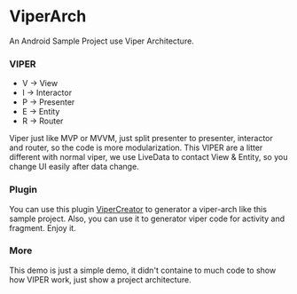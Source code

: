 # ViperArch

An Android Sample Project use Viper Architecture.

### VIPER

- V -> View
- I -> Interactor
- P -> Presenter
- E -> Entity
- R -> Router

Viper just like MVP or MVVM, just split presenter to presenter, interactor and router, so the code is more modularization.
This VIPER are a litter different with normal viper, we use LiveData to contact View & Entity, so you change UI easily after data change.

### Plugin

You can use this plugin [ViperCreator](https://github.com/ZoroRe/ViperCreator) to generator a viper-arch like this sample project. Also, you can use it to generator viper code for activity and fragment. Enjoy it.

### More

This demo is just a simple demo, it didn't containe to much code to show how VIPER work, just show a project architecture.
